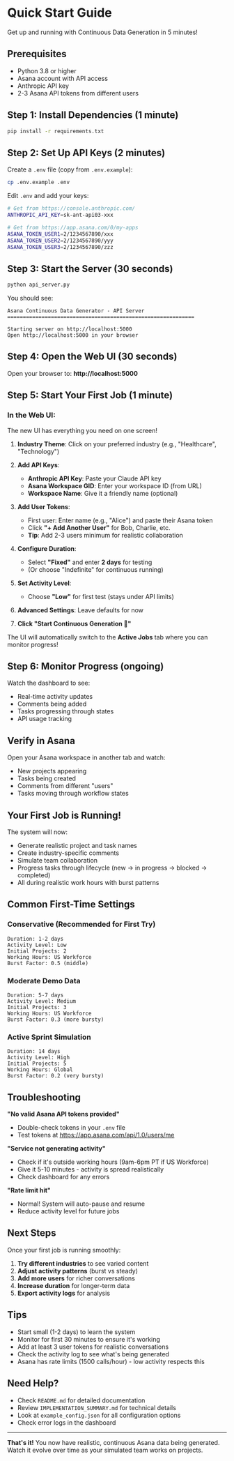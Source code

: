 # Quick Start Guide

Get up and running with Continuous Data Generation in 5 minutes!

## Prerequisites

- Python 3.8 or higher
- Asana account with API access
- Anthropic API key
- 2-3 Asana API tokens from different users

## Step 1: Install Dependencies (1 minute)

```bash
pip install -r requirements.txt
```

## Step 2: Set Up API Keys (2 minutes)

Create a `.env` file (copy from `.env.example`):

```bash
cp .env.example .env
```

Edit `.env` and add your keys:

```bash
# Get from https://console.anthropic.com/
ANTHROPIC_API_KEY=sk-ant-api03-xxx

# Get from https://app.asana.com/0/my-apps
ASANA_TOKEN_USER1=2/1234567890/xxx
ASANA_TOKEN_USER2=2/1234567890/yyy
ASANA_TOKEN_USER3=2/1234567890/zzz
```

## Step 3: Start the Server (30 seconds)

```bash
python api_server.py
```

You should see:
```
Asana Continuous Data Generator - API Server
============================================================

Starting server on http://localhost:5000
Open http://localhost:5000 in your browser
```

## Step 4: Open the Web UI (30 seconds)

Open your browser to: **http://localhost:5000**

## Step 5: Start Your First Job (1 minute)

### In the Web UI:

The new UI has everything you need on one screen!

1. **Industry Theme**: Click on your preferred industry (e.g., "Healthcare", "Technology")

2. **Add API Keys**:
   - **Anthropic API Key**: Paste your Claude API key
   - **Asana Workspace GID**: Enter your workspace ID (from URL)
   - **Workspace Name**: Give it a friendly name (optional)

3. **Add User Tokens**:
   - First user: Enter name (e.g., "Alice") and paste their Asana token
   - Click **"+ Add Another User"** for Bob, Charlie, etc.
   - **Tip**: Add 2-3 users minimum for realistic collaboration

4. **Configure Duration**:
   - Select **"Fixed"** and enter **2 days** for testing
   - (Or choose "Indefinite" for continuous running)

5. **Set Activity Level**:
   - Choose **"Low"** for first test (stays under API limits)

6. **Advanced Settings**: Leave defaults for now

7. **Click "Start Continuous Generation 🚀"**

The UI will automatically switch to the **Active Jobs** tab where you can monitor progress!

## Step 6: Monitor Progress (ongoing)

Watch the dashboard to see:
- Real-time activity updates
- Comments being added
- Tasks progressing through states
- API usage tracking

## Verify in Asana

Open your Asana workspace in another tab and watch:
- New projects appearing
- Tasks being created
- Comments from different "users"
- Tasks moving through workflow states

## Your First Job is Running!

The system will now:
- Generate realistic project and task names
- Create industry-specific comments
- Simulate team collaboration
- Progress tasks through lifecycle (new → in progress → blocked → completed)
- All during realistic work hours with burst patterns

## Common First-Time Settings

### Conservative (Recommended for First Try)
```
Duration: 1-2 days
Activity Level: Low
Initial Projects: 2
Working Hours: US Workforce
Burst Factor: 0.5 (middle)
```

### Moderate Demo Data
```
Duration: 5-7 days
Activity Level: Medium
Initial Projects: 3
Working Hours: US Workforce
Burst Factor: 0.3 (more bursty)
```

### Active Sprint Simulation
```
Duration: 14 days
Activity Level: High
Initial Projects: 5
Working Hours: Global
Burst Factor: 0.2 (very bursty)
```

## Troubleshooting

**"No valid Asana API tokens provided"**
- Double-check tokens in your `.env` file
- Test tokens at https://app.asana.com/api/1.0/users/me

**"Service not generating activity"**
- Check if it's outside working hours (9am-6pm PT if US Workforce)
- Give it 5-10 minutes - activity is spread realistically
- Check dashboard for any errors

**"Rate limit hit"**
- Normal! System will auto-pause and resume
- Reduce activity level for future jobs

## Next Steps

Once your first job is running smoothly:

1. **Try different industries** to see varied content
2. **Adjust activity patterns** (burst vs steady)
3. **Add more users** for richer conversations
4. **Increase duration** for longer-term data
5. **Export activity logs** for analysis

## Tips

- Start small (1-2 days) to learn the system
- Monitor for first 30 minutes to ensure it's working
- Add at least 3 user tokens for realistic conversations
- Check the activity log to see what's being generated
- Asana has rate limits (1500 calls/hour) - low activity respects this

## Need Help?

- Check `README.md` for detailed documentation
- Review `IMPLEMENTATION_SUMMARY.md` for technical details
- Look at `example_config.json` for all configuration options
- Check error logs in the dashboard

---

**That's it!** You now have realistic, continuous Asana data being generated. Watch it evolve over time as your simulated team works on projects.
